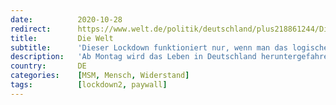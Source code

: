 ```yaml
---
date:          2020-10-28
redirect:      https://www.welt.de/politik/deutschland/plus218861244/Dieser-Lockdown-funktioniert-nur-wenn-man-das-logische-Denken-sein-laesst.html
title:         Die Welt
subtitle:      'Dieser Lockdown funktioniert nur, wenn man das logische Denken sein lässt'
description:   'Ab Montag wird das Leben in Deutschland heruntergefahren. Doch der „Wellenbrecher-Lockdown“ von Bund und Ländern trifft viele Branchen wohl zu Unrecht – die neuen Regeln sind für die Bürger schlichtweg nicht logisch nachvollziehbar. Der Widerstand droht heftig auszufallen.'
country:       DE
categories:    [MSM, Mensch, Widerstand]
tags:          [lockdown2, paywall]
---
```

